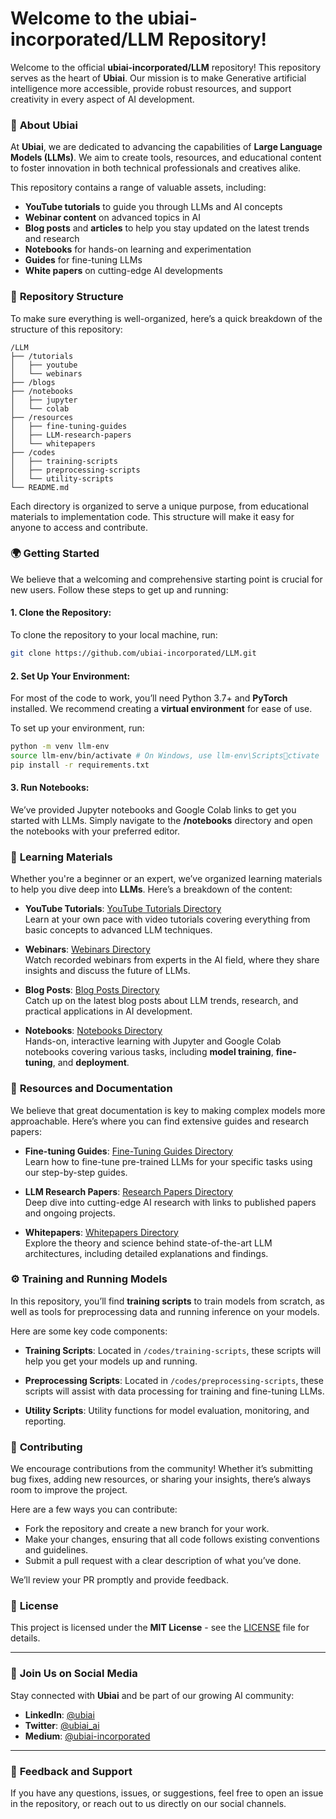 
# Welcome to the **ubiai-incorporated/LLM** Repository!

Welcome to the official **ubiai-incorporated/LLM** repository! This repository serves as the heart of **Ubiai**. Our mission is to make Generative artificial intelligence more accessible, provide robust resources, and support creativity in every aspect of AI development.

### 🧠 **About Ubiai**

At **Ubiai**, we are dedicated to advancing the capabilities of **Large Language Models (LLMs)**. We aim to create tools, resources, and educational content to foster innovation in both technical professionals and creatives alike.

This repository contains a range of valuable assets, including:
- **YouTube tutorials** to guide you through LLMs and AI concepts
- **Webinar content** on advanced topics in AI
- **Blog posts** and **articles** to help you stay updated on the latest trends and research
- **Notebooks** for hands-on learning and experimentation
- **Guides** for fine-tuning LLMs
- **White papers** on cutting-edge AI developments

### 📂 **Repository Structure**

To make sure everything is well-organized, here’s a quick breakdown of the structure of this repository:

```
/LLM
├── /tutorials
│   ├── youtube
│   └── webinars
├── /blogs
├── /notebooks
│   ├── jupyter
│   └── colab
├── /resources
│   ├── fine-tuning-guides
│   ├── LLM-research-papers
│   └── whitepapers
├── /codes
│   ├── training-scripts
│   ├── preprocessing-scripts
│   └── utility-scripts
└── README.md
```

Each directory is organized to serve a unique purpose, from educational materials to implementation code. This structure will make it easy for anyone to access and contribute.

### 🌍 **Getting Started**

We believe that a welcoming and comprehensive starting point is crucial for new users. Follow these steps to get up and running:

#### 1. Clone the Repository:
To clone the repository to your local machine, run:
```bash
git clone https://github.com/ubiai-incorporated/LLM.git
```

#### 2. Set Up Your Environment:
For most of the code to work, you’ll need Python 3.7+ and **PyTorch** installed. We recommend creating a **virtual environment** for ease of use.

To set up your environment, run:
```bash
python -m venv llm-env
source llm-env/bin/activate # On Windows, use llm-env\Scriptsctivate
pip install -r requirements.txt
```

#### 3. Run Notebooks:
We’ve provided Jupyter notebooks and Google Colab links to get you started with LLMs. Simply navigate to the **/notebooks** directory and open the notebooks with your preferred editor.

### 📘 **Learning Materials**

Whether you're a beginner or an expert, we’ve organized learning materials to help you dive deep into **LLMs**. Here’s a breakdown of the content:

- **YouTube Tutorials**: [YouTube Tutorials Directory](#)  
  Learn at your own pace with video tutorials covering everything from basic concepts to advanced LLM techniques.
  
- **Webinars**: [Webinars Directory](#)  
  Watch recorded webinars from experts in the AI field, where they share insights and discuss the future of LLMs.
  
- **Blog Posts**: [Blog Posts Directory](#)  
  Catch up on the latest blog posts about LLM trends, research, and practical applications in AI development.

- **Notebooks**: [Notebooks Directory](#)  
  Hands-on, interactive learning with Jupyter and Google Colab notebooks covering various tasks, including **model training**, **fine-tuning**, and **deployment**.

### 🔧 **Resources and Documentation**

We believe that great documentation is key to making complex models more approachable. Here’s where you can find extensive guides and research papers:

- **Fine-tuning Guides**: [Fine-Tuning Guides Directory](#)  
  Learn how to fine-tune pre-trained LLMs for your specific tasks using our step-by-step guides.

- **LLM Research Papers**: [Research Papers Directory](#)  
  Deep dive into cutting-edge AI research with links to published papers and ongoing projects.

- **Whitepapers**: [Whitepapers Directory](#)  
  Explore the theory and science behind state-of-the-art LLM architectures, including detailed explanations and findings.

### ⚙️ **Training and Running Models**

In this repository, you’ll find **training scripts** to train models from scratch, as well as tools for preprocessing data and running inference on your models.

Here are some key code components:

- **Training Scripts**: Located in `/codes/training-scripts`, these scripts will help you get your models up and running.
  
- **Preprocessing Scripts**: Located in `/codes/preprocessing-scripts`, these scripts will assist with data processing for training and fine-tuning LLMs.

- **Utility Scripts**: Utility functions for model evaluation, monitoring, and reporting.

### 🚀 **Contributing**

We encourage contributions from the community! Whether it’s submitting bug fixes, adding new resources, or sharing your insights, there’s always room to improve the project.

Here are a few ways you can contribute:
- Fork the repository and create a new branch for your work.
- Make your changes, ensuring that all code follows existing conventions and guidelines.
- Submit a pull request with a clear description of what you’ve done.

We’ll review your PR promptly and provide feedback.

### 📑 **License**

This project is licensed under the **MIT License** - see the [LICENSE](LICENSE) file for details.

---

### 🚀 **Join Us on Social Media**

Stay connected with **Ubiai** and be part of our growing AI community:

- **LinkedIn**: [@ubiai](https://linkedin.com/company/ubiai)
- **Twitter**: [@ubiai_ai](https://twitter.com/ubiai_ai)
- **Medium**: [@ubiai-incorporated](https://medium.com/@ubiai-incorporated)

---

### 💬 **Feedback and Support**

If you have any questions, issues, or suggestions, feel free to open an issue in the repository, or reach out to us directly on our social channels.
